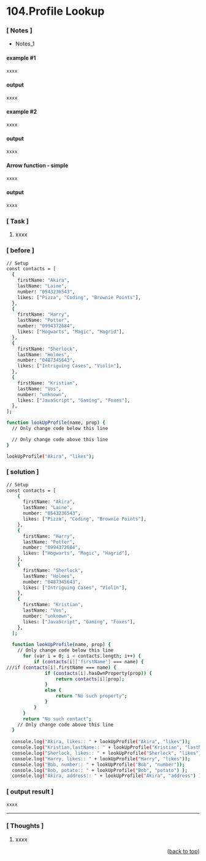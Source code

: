 <a name="topage"></a>

# 104.Profile Lookup

### [ Notes ]
  * Notes_1

#### example #1

```sh
xxxx
```

#### output
```sh
xxxx
```

#### example #2

```sh
xxxx
```

#### output
```sh
xxxx
```

#### Arrow function - simple

```sh
xxxx
```

#### output
```sh
xxxx
```

### [ Task ]
  1. xxxx


### [ before ]

```sh
// Setup
const contacts = [
  {
    firstName: "Akira",
    lastName: "Laine",
    number: "0543236543",
    likes: ["Pizza", "Coding", "Brownie Points"],
  },
  {
    firstName: "Harry",
    lastName: "Potter",
    number: "0994372684",
    likes: ["Hogwarts", "Magic", "Hagrid"],
  },
  {
    firstName: "Sherlock",
    lastName: "Holmes",
    number: "0487345643",
    likes: ["Intriguing Cases", "Violin"],
  },
  {
    firstName: "Kristian",
    lastName: "Vos",
    number: "unknown",
    likes: ["JavaScript", "Gaming", "Foxes"],
  },
];

function lookUpProfile(name, prop) {
  // Only change code below this line

  // Only change code above this line
}

lookUpProfile("Akira", "likes");
```

### [ solution ]

```sh
// Setup
const contacts = [
    {
      firstName: "Akira",
      lastName: "Laine",
      number: "0543236543",
      likes: ["Pizza", "Coding", "Brownie Points"],
    },
    {
      firstName: "Harry",
      lastName: "Potter",
      number: "0994372684",
      likes: ["Hogwarts", "Magic", "Hagrid"],
    },
    {
      firstName: "Sherlock",
      lastName: "Holmes",
      number: "0487345643",
      likes: ["Intriguing Cases", "Violin"],
    },
    {
      firstName: "Kristian",
      lastName: "Vos",
      number: "unknown",
      likes: ["JavaScript", "Gaming", "Foxes"],
    },
  ];
  
  function lookUpProfile(name, prop) {
    // Only change code below this line
      for (var i = 0; i < contacts.length; i++) {
          if (contacts[i]['firstName'] === name) {
///if (contacts[i].firstName === name) {
              if (contacts[i].hasOwnProperty(prop)) {
                  return contacts[i][prop];
              }
              else {
                  return "No such property";
              }
          }
      }
      return "No such contact";
    // Only change code above this line
  }
  
  console.log("Akira, likes:: " + lookUpProfile("Akira", "likes"));
  console.log("Kristian,lastName:: " + lookUpProfile("Kristian", "lastName"));
  console.log("Sherlock, likes:: " + lookUpProfile("Sherlock", "likes"));
  console.log("Harry, likes:: " + lookUpProfile("Harry", "likes"));
  console.log("Bob, number:: " + lookUpProfile("Bob", "number"));
  console.log("Bob, potato:: " + lookUpProfile("Bob", "potato") );
  console.log("Akira, address:: " + lookUpProfile("Akira", "address") );
```

### [ output result ]

```sh
xxxx
```

-----

### [ Thoughts ]

  1. xxxx
  

<p align="right">(<a href="#topage">back to top</a>)</p>
<br/>
<br/>
